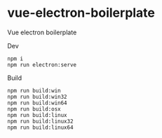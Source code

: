 # vue-electron-boilerplate

Vue electron boilerplate

Dev

```
npm i
npm run electron:serve
```

Build

```
npm run build:win
npm run build:win32
npm run build:win64
npm run build:osx
npm run build:linux
npm run build:linux32
npm run build:linux64
```
